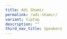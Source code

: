 ```yaml
---
title: Adi Shamir
permalink: /adi-shamir/
variant: tiptap
description: ""
third_nav_title: Speakers
---
```

